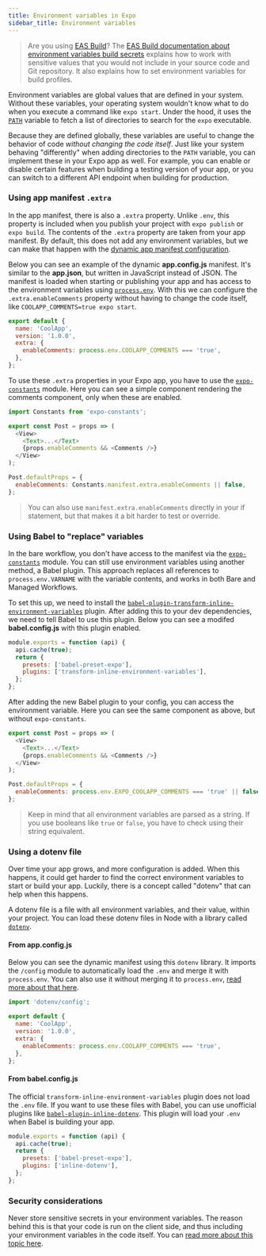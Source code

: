 ```yaml
---
title: Environment variables in Expo
sidebar_title: Environment variables
---
```


> Are you using [EAS Build](/build/introduction/)? The [EAS Build documentation about environment variables build secrets](/build-reference/variables.md) explains how to work with sensitive values that you would not include in your source code and Git repository. It also explains how to set environment variables for build profiles.

Environment variables are global values that are defined in your system. Without these variables, your operating system wouldn't know what to do when you execute a command like `expo start`. Under the hood, it uses the [`PATH`](http://www.linfo.org/path_env_var.html) variable to fetch a list of directories to search for the `expo` executable.

Because they are defined globally, these variables are useful to change the behavior of code _without changing the code itself_. Just like your system behaving "differently" when adding directories to the `PATH` variable, you can implement these in your Expo app as well. For example, you can enable or disable certain features when building a testing version of your app, or you can switch to a different API endpoint when building for production.

### Using app manifest `.extra`

In the app manifest, there is also a `.extra` property. Unlike `.env`, this property is included when you publish your project with `expo publish` or `expo build`. The contents of the `.extra` property are taken from your app manifest. By default, this does not add any environment variables, but we can make that happen with the [dynamic app manifest configuration](../workflow/configuration.md#app-config).

Below you can see an example of the dynamic **app.config.js** manifest. It's similar to the **app.json**, but written in JavaScript instead of JSON. The manifest is loaded when starting or publishing your app and has access to the environment variables using [`process.env`](https://nodejs.org/dist/latest/docs/api/process.html#process_process_env). With this we can configure the `.extra.enableComments` property without having to change the code itself, like `COOLAPP_COMMENTS=true expo start`.

```js
export default {
  name: 'CoolApp',
  version: '1.0.0',
  extra: {
    enableComments: process.env.COOLAPP_COMMENTS === 'true',
  },
};
```

To use these `.extra` properties in your Expo app, you have to use the [`expo-constants`](../versions/latest/sdk/constants.md) module. Here you can see a simple component rendering the comments component, only when these are enabled.

```js
import Constants from 'expo-constants';

export const Post = props => (
  <View>
    <Text>...</Text>
    {props.enableComments && <Comments />}
  </View>
);

Post.defaultProps = {
  enableComments: Constants.manifest.extra.enableComments || false,
};
```

> You can also use `manifest.extra.enableComments` directly in your if statement, but that makes it a bit harder to test or override.

### Using Babel to "replace" variables

In the bare workflow, you don't have access to the manifest via the [`expo-constants`](../versions/latest/sdk/constants.md) module. You can still use environment variables using another method, a Babel plugin. This approach replaces all references to `process.env.VARNAME` with the variable contents, and works in both Bare and Managed Workflows.

To set this up, we need to install the [`babel-plugin-transform-inline-environment-variables`](https://github.com/babel/website/blob/master/docs/plugin-transform-inline-environment-variables.md) plugin. After adding this to your dev dependencies, we need to tell Babel to use this plugin. Below you can see a modifed **babel.config.js** with this plugin enabled.

```js
module.exports = function (api) {
  api.cache(true);
  return {
    presets: ['babel-preset-expo'],
    plugins: ['transform-inline-environment-variables'],
  };
};
```

After adding the new Babel plugin to your config, you can access the environment variable. Here you can see the same component as above, but without `expo-constants`.

```js
export const Post = props => (
  <View>
    <Text>...</Text>
    {props.enableComments && <Comments />}
  </View>
);

Post.defaultProps = {
  enableComments: process.env.EXPO_COOLAPP_COMMENTS === 'true' || false,
};
```

> Keep in mind that all environment variables are parsed as a string. If you use booleans like `true` or `false`, you have to check using their string equivalent.

### Using a dotenv file

Over time your app grows, and more configuration is added. When this happens, it could get harder to find the correct environment variables to start or build your app. Luckily, there is a concept called "dotenv" that can help when this happens.

A dotenv file is a file with all environment variables, and their value, within your project. You can load these dotenv files in Node with a library called [`dotenv`](https://github.com/motdotla/dotenv).

#### From **app.config.js**

Below you can see the dynamic manifest using this `dotenv` library. It imports the `/config` module to automatically load the `.env` and merge it with `process.env`. You can also use it without merging it to `process.env`, [read more about that here](https://github.com/motdotla/dotenv#config).

```js
import 'dotenv/config';

export default {
  name: 'CoolApp',
  version: '1.0.0',
  extra: {
    enableComments: process.env.COOLAPP_COMMENTS === 'true',
  },
};
```

#### From **babel.config.js**

The official `transform-inline-environment-variables` plugin does not load the `.env` file. If you want to use these files with Babel, you can use unofficial plugins like [`babel-plugin-inline-dotenv`](https://github.com/brysgo/babel-plugin-inline-dotenv). This plugin will load your `.env` when Babel is building your app.

```js
module.exports = function (api) {
  api.cache(true);
  return {
    presets: ['babel-preset-expo'],
    plugins: ['inline-dotenv'],
  };
};
```

### Security considerations

Never store sensitive secrets in your environment variables. The reason behind this is that your code is run on the client side, and thus including your environment variables in the code itself. You can [read more about this topic here](https://reactnative.dev/docs/security#storing-sensitive-info).
